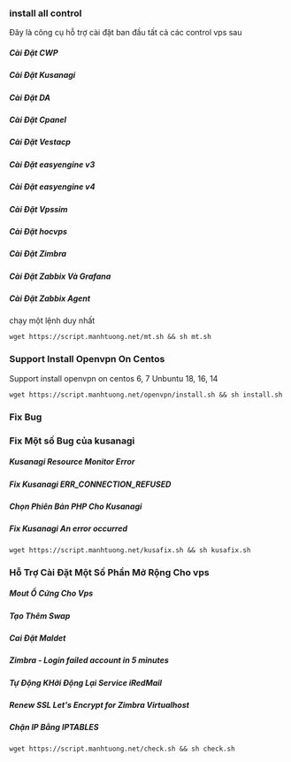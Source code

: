 ###  install all control
Đây là công cụ hỗ trợ cài đặt ban đầu tất cả các control vps sau
##### Cài Đặt CWP
##### Cài Đặt Kusanagi
##### Cài Đặt DA
##### Cài Đặt Cpanel
##### Cài Đặt Vestacp
##### Cài Đặt easyengine v3
##### Cài Đặt easyengine v4
##### Cài Đặt Vpssim
##### Cài Đặt hocvps
##### Cài Đặt Zimbra
##### Cài Đặt Zabbix Và Grafana
##### Cài Đặt Zabbix Agent
chạy một lệnh duy nhất

```
wget https://script.manhtuong.net/mt.sh && sh mt.sh
```

### Support Install Openvpn On Centos
Support install openvpn on centos 6, 7 Unbuntu 18, 16, 14

```
wget https://script.manhtuong.net/openvpn/install.sh && sh install.sh
```

### Fix Bug
### Fix Một số Bug của kusanagi
##### Kusanagi Resource Monitor Error
##### Fix Kusanagi ERR_CONNECTION_REFUSED
##### Chọn Phiên Bản PHP Cho Kusanagi
##### Fix Kusanagi An error occurred

``` wget https://script.manhtuong.net/kusafix.sh && sh kusafix.sh ```

### Hỗ Trợ Cài Đặt Một Số Phần Mở Rộng Cho vps

##### Mout Ổ Cứng Cho Vps
##### Tạo Thêm Swap
##### Cai Đặt Maldet
##### Zimbra - Login failed account in 5 minutes
##### Tự Động KHởi Động Lại Service iRedMail
##### Renew SSL Let's Encrypt for Zimbra Virtualhost
##### Chặn IP Bằng IPTABLES


```
wget https://script.manhtuong.net/check.sh && sh check.sh
```
